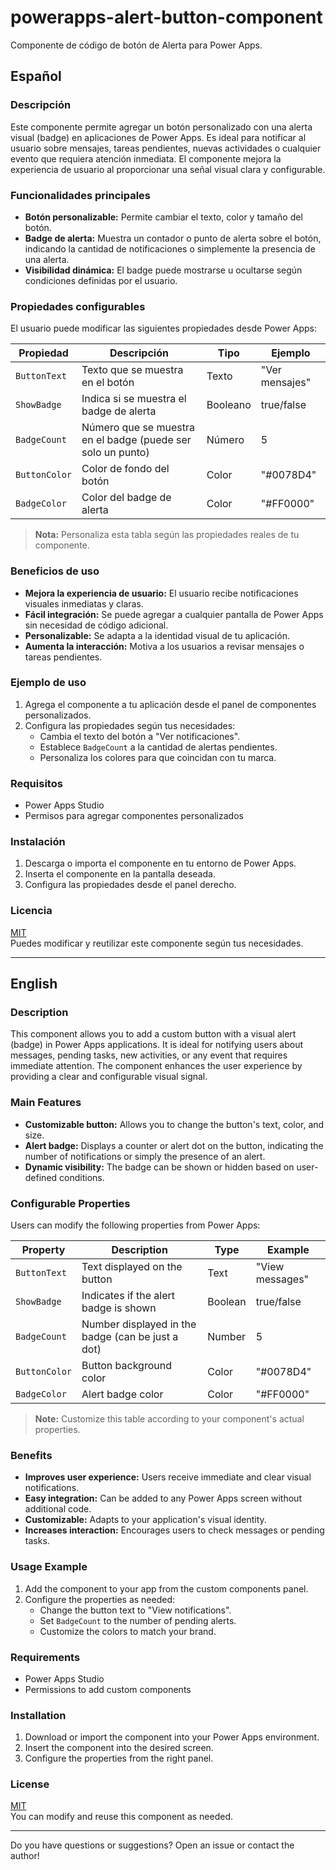 # powerapps-alert-button-component
Componente de código de botón de Alerta para Power Apps.

## Español

### Descripción

Este componente permite agregar un botón personalizado con una alerta visual (badge) en aplicaciones de Power Apps. Es ideal para notificar al usuario sobre mensajes, tareas pendientes, nuevas actividades o cualquier evento que requiera atención inmediata. El componente mejora la experiencia de usuario al proporcionar una señal visual clara y configurable.

### Funcionalidades principales

- **Botón personalizable:** Permite cambiar el texto, color y tamaño del botón.
- **Badge de alerta:** Muestra un contador o punto de alerta sobre el botón, indicando la cantidad de notificaciones o simplemente la presencia de una alerta.
- **Visibilidad dinámica:** El badge puede mostrarse u ocultarse según condiciones definidas por el usuario.

### Propiedades configurables

El usuario puede modificar las siguientes propiedades desde Power Apps:

| Propiedad         | Descripción                                                    | Tipo      | Ejemplo           |
|-------------------|----------------------------------------------------------------|-----------|-------------------|
| `ButtonText`      | Texto que se muestra en el botón                               | Texto     | "Ver mensajes"    |
| `ShowBadge`       | Indica si se muestra el badge de alerta                        | Booleano  | true/false        |
| `BadgeCount`      | Número que se muestra en el badge (puede ser solo un punto)    | Número    | 5                 |
| `ButtonColor`     | Color de fondo del botón                                       | Color     | "#0078D4"         |
| `BadgeColor`      | Color del badge de alerta                                      | Color     | "#FF0000"         |


> **Nota:** Personaliza esta tabla según las propiedades reales de tu componente.

### Beneficios de uso

- **Mejora la experiencia de usuario:** El usuario recibe notificaciones visuales inmediatas y claras.
- **Fácil integración:** Se puede agregar a cualquier pantalla de Power Apps sin necesidad de código adicional.
- **Personalizable:** Se adapta a la identidad visual de tu aplicación.
- **Aumenta la interacción:** Motiva a los usuarios a revisar mensajes o tareas pendientes.

### Ejemplo de uso

1. Agrega el componente a tu aplicación desde el panel de componentes personalizados.
2. Configura las propiedades según tus necesidades:
   - Cambia el texto del botón a "Ver notificaciones".
   - Establece `BadgeCount` a la cantidad de alertas pendientes.
   - Personaliza los colores para que coincidan con tu marca.


### Requisitos

- Power Apps Studio
- Permisos para agregar componentes personalizados

### Instalación

1. Descarga o importa el componente en tu entorno de Power Apps.
2. Inserta el componente en la pantalla deseada.
3. Configura las propiedades desde el panel derecho.

### Licencia

[MIT](LICENSE)  
Puedes modificar y reutilizar este componente según tus necesidades.

---

## English

### Description

This component allows you to add a custom button with a visual alert (badge) in Power Apps applications. It is ideal for notifying users about messages, pending tasks, new activities, or any event that requires immediate attention. The component enhances the user experience by providing a clear and configurable visual signal.

### Main Features

- **Customizable button:** Allows you to change the button's text, color, and size.
- **Alert badge:** Displays a counter or alert dot on the button, indicating the number of notifications or simply the presence of an alert.
- **Dynamic visibility:** The badge can be shown or hidden based on user-defined conditions.

### Configurable Properties

Users can modify the following properties from Power Apps:

| Property          | Description                                                    | Type      | Example           |
|-------------------|----------------------------------------------------------------|-----------|-------------------|
| `ButtonText`      | Text displayed on the button                                   | Text      | "View messages"   |
| `ShowBadge`       | Indicates if the alert badge is shown                          | Boolean   | true/false        |
| `BadgeCount`      | Number displayed in the badge (can be just a dot)              | Number    | 5                 |
| `ButtonColor`     | Button background color                                        | Color     | "#0078D4"         |
| `BadgeColor`      | Alert badge color                                              | Color     | "#FF0000"         |


> **Note:** Customize this table according to your component's actual properties.

### Benefits

- **Improves user experience:** Users receive immediate and clear visual notifications.
- **Easy integration:** Can be added to any Power Apps screen without additional code.
- **Customizable:** Adapts to your application's visual identity.
- **Increases interaction:** Encourages users to check messages or pending tasks.

### Usage Example

1. Add the component to your app from the custom components panel.
2. Configure the properties as needed:
   - Change the button text to "View notifications".
   - Set `BadgeCount` to the number of pending alerts.
   - Customize the colors to match your brand.

### Requirements

- Power Apps Studio
- Permissions to add custom components

### Installation

1. Download or import the component into your Power Apps environment.
2. Insert the component into the desired screen.
3. Configure the properties from the right panel.

### License

[MIT](LICENSE)  
You can modify and reuse this component as needed.

---

Do you have questions or suggestions? Open an issue or contact the author!